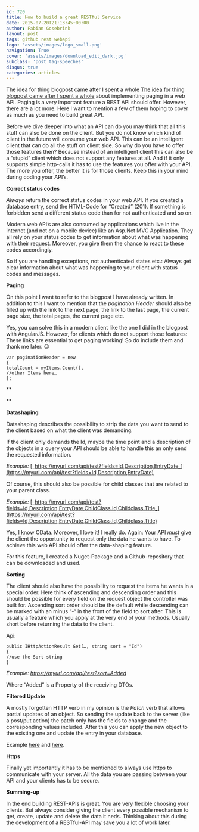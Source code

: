```yaml
---
id: 720
title: How to build a great RESTful Service
date: 2015-07-20T21:13:45+00:00
author: Fabian Gosebrink
layout: post
tags: github rest webapi 
logo: 'assets/images/logo_small.png'
navigation: True
cover: 'assets/images/download_edit_dark.jpg'
subclass: 'post tag-speeches'
disqus: true
categories: articles
---
```


The idea for thing blogpost came after I spent a whole [The idea for thing blogpost came after I spent a whole](http://blog.noser.com/implementieren-von-paging-in-einer-asp-net-webapi-mitangularjs/) about implementing paging in a web API. Paging is a very important feature a REST API should offer. However, there are a lot more. Here I want to mention a few of them hoping to cover as much as you need to build great API.

Before we dive deeper into what an API can do you may think that all this stuff can also be done on the client. But you do not know which kind of client in the future will consume your web API. This can be an intelligent client that can do all the stuff on client side. So why do you have to offer those features then? Because instead of an intelligent client this can also be a “stupid” client which does not support any features at all. And if it only supports simple http-calls it has to use the features you offer with your API. The more you offer, the better it is for those clients. Keep this in your mind during coding your API’s.

**Correct status codes**

_Always_ return the correct status codes in your web API. If you created a database entry, send the HTML-Code for “Created” (201). If something is forbidden send a different status code than for not authenticated and so on.

Modern web API’s are also consumed by applications which live in the internet (and not on a mobile device) like an Asp.Net MVC Application. They all rely on your status codes to get information about what was happening with their request. Moreover, you give them the chance to react to these codes accordingly.

So if you are handling exceptions, not authenticated states etc.: Always get clear information about what was happening to your client with status codes and messages.

**Paging**

On this point I want to refer to the blogpost I have already written. In addition to this I want to mention that the _pagination Header_ should also be filled up with the link to the next page, the link to the last page, the current page size, the total pages, the current page etc.

Yes, you can solve this in a modern client like the one I did in the blogpost with AngularJS. However, for clients which do not support those features: These links are essential to get paging working! So do include them and thank me later. 😉

```
var paginationHeader = new
{
totalCount = myItems.Count(),
//other Items here…
};
```

**
  
** 

**Datashaping**

Datashaping describes the possibility to strip the data you want to send to the client based on what the client was demanding.

If the client only demands the Id, maybe the time point and a description of the objects in a query your API should be able to handle this an only send the requested information.

_Example:_ [_https://myurl.com/api/test?fields=Id,Description,EntryDate_](https://myurl.com/api/test?fields=Id,Description,EntryDate)

Of course, this should also be possible for child classes that are related to your parent class.

_Example:_ [_https://myurl.com/api/test?fields=Id,Description,EntryDate,ChildClass.Id,Childclass.Title_](https://myurl.com/api/test?fields=Id,Description,EntryDate,ChildClass.Id,Childclass.Title)

Yes, I know OData. Moreover, I love it! I really do. Again: Your API _must_ give the client the opportunity to request only the data he wants to have. To achieve this web API should offer the data-shaping feature.

For this feature, I created a Nuget-Package and a Github-repository that can be downloaded and used.

**Sorting**

The client should also have the possibility to request the items he wants in a special order. Here think of ascending and descending order and this should be possible for every field on the request object the controller was built for. Ascending sort order should be the default while descending can be marked with an minus “-“ in the front of the field to sort after. This is usually a feature which you apply at the very end of your methods. Usually short before returning the data to the client.

Api:

```
public IHttpActionResult Get(…, string sort = "Id")
{
//use the Sort-string
}
```

_Example: <https://myurl.com/api/test?sort=Added>_

Where “Added” is a Property of the receiving DTOs.

**Filtered Update**

A mostly forgotten HTTP verb in my opinion is the _Patch_ verb that allows partial updates of an object. So sending the update back to the server (like a post/put action) the patch only has the fields to change and the corresponding values included. After this you can apply the new object to the existing one and update the entry in your database.

Example [here](http://aspnet.codeplex.com/sourcecontrol/latest#Samples/WebApi/DeltaJsonDeserialization/DeltaJsonDeserialization.Server/Controllers/PatchController.cs) and [here](http://www.asp.net/web-api/overview/odata-support-in-aspnet-web-api/odata-v4/create-an-odata-v4-endpoint).

**Https**

Finally yet importantly it has to be mentioned to always use https to communicate with your server. All the data you are passing between your API and your clients has to be secure.

**Summing-up**

In the end building REST-APIs is great. You are very flexible choosing your clients. But always consider giving the client every possible mechanism to get, create, update and delete the data it neds. Thinking about this during the development of a RESTful-API may save you a lot of work later.
